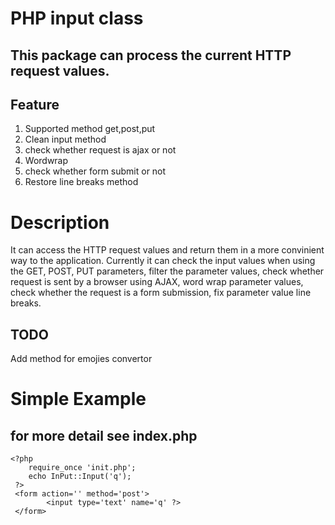# PHP input class
## This package can process the current HTTP request values.

## Feature

 1. Supported method get,post,put
 2. Clean input method
 3. check whether request is ajax or not
 4. Wordwrap
 5. check whether form submit or not
 6. Restore line breaks method

# Description
It can access the HTTP request values and return them in a more convinient way to the application.
Currently it can check the input values when using the GET, POST, PUT parameters, filter the parameter values, check whether request is sent by a browser using AJAX, word wrap parameter values, check whether 
the request is a form submission, fix parameter value line breaks.

## TODO
Add method for emojies convertor

# Simple Example 
## for more detail see index.php
    <?php 
        require_once 'init.php';
        echo InPut::Input('q');
     ?>
     <form action='' method='post'> 
        	<input type='text' name='q' ?>
     </form>

 
